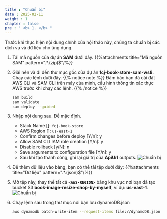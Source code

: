 ```yaml
---
title : "Chuẩn bị"
date : 2025-02-11
weight : 1
chapter : false
pre : " <b> 1. </b> "
---
```


Trước khi thực hiện nội dung chính của hội thảo này, chúng ta chuẩn bị các dịch vụ và dữ liệu cho ứng dụng.

1. Tải mã nguồn của dự án **SAM** dưới đây.
    {{%attachments title="Mã nguồn SAM" pattern=".*\.(zip)$"/%}}

2. Giải nén và đi đến thư mục gốc của dự án **fcj-book-store-sam-ws8**. Chạy các lệnh dưới đây.
{{% notice note %}}
Đảm bảo bạn đã cài đặt AWS CLI và SAM CLI trên máy của mình, cấu hình thông tin xác thực AWS trước khi chạy các lệnh.
{{% /notice %}}

    ```bash
    sam build
    sam validate
    sam deploy --guided
    ```

3. Nhập nội dung sau. Để mặc định.
    - Stack Name []: `fcj-book-store`
    - AWS Region []: `us-east-1`
    - Confirm changes before deploy [Y/n]: y
    - Allow SAM CLI IAM role creation [Y/n]: y
    - Disable rollback [y/N]: n
    - Save arguments to configuration file [Y/n]: y
    - Sau khi tạo thành công, ghi lại giá trị của **ApiUrl** outputs.
      ![Chuẩn bị](https://chaunguyen3rd.github.io/000085-Book-store-Tracing-and-monitoring-with-Xray-and-Cloudwatch/images/temp/1/1.png?width=90pc)

4. Để thêm dữ liệu vào bảng, bạn có thể tải tệp dưới đây:
{{%attachments title="Dữ liệu" pattern=".*\.(json)$"/%}}

5. Mở tệp này, thay thế tất cả **`<AWS-REGION>`** bằng khu vực nơi bạn đã tạo bucket S3 **book-image-resize-shop-by-myself**, ví dụ: **us-east-1**.
  ![Chuẩn bị](https://chaunguyen3rd.github.io/000085-Book-store-Tracing-and-monitoring-with-Xray-and-Cloudwatch/images/temp/1/2.png?width=90pc)

6. Chạy lệnh sau trong thư mục nơi bạn lưu dynamoDB.json

    ```bash
    aws dynamodb batch-write-item --request-items file://dynamoDB.json
    ```
